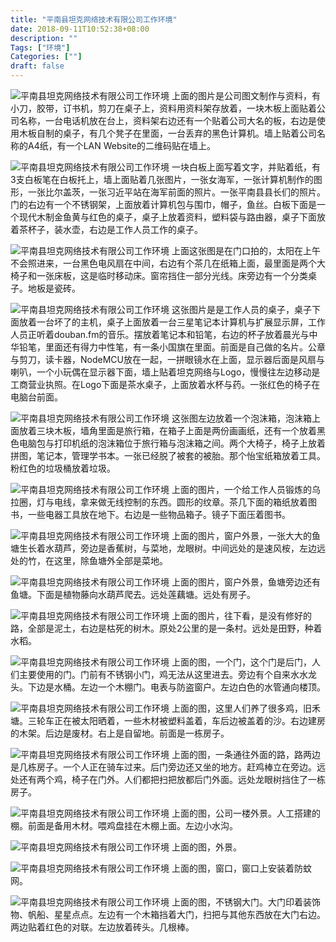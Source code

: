```yaml
---
title: "平南县坦克网络技术有限公司工作环境"
date: 2018-09-11T10:52:38+08:00
description: ""
Tags: ["环境"]
Categories: [""]
draft: false
---
```



![平南县坦克网络技术有限公司工作环境][oas1]
上面的图片是公司图文制作与资料，有小刀，胶带，订书机，剪刀在桌子上，资料用资料架存放着，一块木板上面贴着公司名称，一台电话机放在台上，资料架右边还有一个贴着公司大名的板，右边是使用木板自制的桌子，有几个凳子在里面，一台丢弃的黑色计算机。墙上贴着公司名称的A4纸，有一个LAN Website的二维码贴在墙上。

![平南县坦克网络技术有限公司工作环境][oas2]
一块白板上面写着文字，并贴着纸，有3支白板笔在白板托上，墙上面贴着几张图片，一张女海军，一张计算机制作的图形，一张比尔盖茨，一张习近平站在海军前面的照片。一张平南县县长们的照片。门的右边有一个不锈钢架，上面放着计算机包与围巾，帽子，鱼丝。白板下面是一个现代木制金鱼黄与红色的桌子，桌子上放着资料，塑料袋与路由器，桌子下面放着茶杯子，装水壶，右边是工作人员工作的桌子。

![平南县坦克网络技术有限公司工作环境][oas3]
上面这张图是在门口拍的，太阳在上午不会照进来，一台黑色电风扇在中间，右边有个茶几在纸箱上面，最里面是两个大椅子和一张床板，这是临时移动床。窗帘挡住一部分光线。床旁边有一个分类桌子。地板是瓷砖。

![平南县坦克网络技术有限公司工作环境][oas4]
这张图片是是工作人员的桌子，桌子下面放着一台坏了的主机，桌子上面放着一台三星笔记本计算机与扩展显示屏，工作人员正听着douban.fm的音乐。摆放着笔记本和铅笔，右边的杯子放着晨光与中华铅笔，里面还有得力中性笔，有一条小国旗在里面。前面是自己做的名片。公章与剪刀，读卡器，NodeMCU放在一起，一拼眼镜水在上面，显示器后面是风扇与喇叭，一个小玩偶在显示器下面，墙上贴着坦克网络与Logo，慢慢往左边移动是工商营业执照。在Logo下面是茶水桌子，上面放着水杯与药。一张红色的椅子在电脑台前面。

![平南县坦克网络技术有限公司工作环境][oas5]
这张图左边放着一个泡沫箱，泡沫箱上面放着三块木板，墙角里面是旅行箱，在箱子上面是两份画画纸，还有一个放着黑色电脑包与打印机纸的泡沫箱位于旅行箱与泡沫箱之间。两个大椅子，椅子上放着拼图，笔记本，管理学书本。一张已经脱了被套的被胎。那个怡宝纸箱放着工具。粉红色的垃圾桶放着垃圾。

![平南县坦克网络技术有限公司工作环境][oas6]
上面的图片，一个给工作人员锻炼的乌拉圈，灯与电线，拿来做无线控制的东西。圆形的纹章。茶几下面的箱纸放着图书，一些电器工具放在地下。右边是一些物品箱子。镜子下面压着图书。

![平南县坦克网络技术有限公司工作环境][oas7]
上面的图片，窗户外景，一张大大的鱼塘生长着水葫芦，旁边是香蕉树，与菜地，龙眼树。中间远处的是速风桉，左边远处的竹，在这里，除鱼塘外全部是菜地。

![平南县坦克网络技术有限公司工作环境][oas8]
上面的图片，窗户外景，鱼塘旁边还有鱼塘。下面是植物藤向水葫芦爬去。远处莲藕塘。远处有房子。

![平南县坦克网络技术有限公司工作环境][oas9]
上面的图片，往下看，是没有修好的路，全部是泥土，右边是枯死的树木。原处2公里的是一条村。远处是田野，种着水稻。

![平南县坦克网络技术有限公司工作环境][oas10]
上面的图，一个门，这个门是后门，人们主要使用的门。门前有不锈钢小门，鸡无法从这里进去。旁边有个自来水水龙头。下边是水桶。左边一个木棚门。电表与防盗窗户。左边白色的水管通向楼顶。

![平南县坦克网络技术有限公司工作环境][oas11]
上面的图，这里人们养了很多鸡，旧禾塘。三轮车正在被太阳晒着，一些木材被塑料盖着，车后边被盖着的沙。右边建房的木架。后边是废材。右上是自留地。前面是一栋房子。

![平南县坦克网络技术有限公司工作环境][oas12]
上面的图，一条通往外面的路，路两边是几栋房子。一个人正在骑车过来。后门旁边还又坐的地方。赶鸡棒立在旁边。远处还有两个鸡，椅子在门外。人们都把扫把放都后门外面。远处龙眼树挡住了一栋房子。

![平南县坦克网络技术有限公司工作环境][oas13]
上面的图，公司一楼外景。人工搭建的棚。前面是备用木材。喂鸡盘挂在木棚上面。左边小水沟。

![平南县坦克网络技术有限公司工作环境][oas14]
上面的图，外景。

![平南县坦克网络技术有限公司工作环境][oas15]
上面的图，窗口，窗口上安装着防蚊网。

![平南县坦克网络技术有限公司工作环境][oas16]
上面的图，不锈钢大门。大门印着装饰物、帆船、星星点点。左边有一个木箱挡着大门，扫把与其他东西放在大门右边。两边贴着红色的对联。左边放着砖头。几根棒。



[oas1]: ../../image/2018-09-11/IMG_20180911_092210.jpg "平南县坦克网络技术有限公司工作环境"
[oas2]: ../../image/2018-09-11/IMG_20180911_092245.jpg "平南县坦克网络技术有限公司工作环境"
[oas3]: ../../image/2018-09-11/IMG_20180911_092322.jpg "平南县坦克网络技术有限公司工作环境"
[oas4]: ../../image/2018-09-11/IMG_20180911_092405.jpg "平南县坦克网络技术有限公司工作环境"
[oas5]: ../../image/2018-09-11/IMG_20180911_092503.jpg "平南县坦克网络技术有限公司工作环境"
[oas6]: ../../image/2018-09-11/IMG_20180911_092537.jpg "平南县坦克网络技术有限公司工作环境"
[oas7]: ../../image/2018-09-11/IMG_20180911_092645.jpg "平南县坦克网络技术有限公司工作环境"
[oas8]: ../../image/2018-09-11/IMG_20180911_092704.jpg "平南县坦克网络技术有限公司工作环境"
[oas9]: ../../image/2018-09-11/IMG_20180911_092717.jpg "平南县坦克网络技术有限公司工作环境"
[oas10]: ../../image/2018-09-11/IMG_20180911_092832.jpg "平南县坦克网络技术有限公司工作环境"
[oas11]: ../../image/2018-09-11/IMG_20180911_092857.jpg "平南县坦克网络技术有限公司工作环境"
[oas12]: ../../image/2018-09-11/IMG_20180911_092903.jpg "平南县坦克网络技术有限公司工作环境"
[oas13]: ../../image/2018-09-11/IMG_20180911_092921.jpg "平南县坦克网络技术有限公司工作环境"
[oas14]: ../../image/2018-09-11/IMG_20180911_093005.jpg "平南县坦克网络技术有限公司工作环境"
[oas15]: ../../image/2018-09-11/IMG_20180911_093023.jpg "平南县坦克网络技术有限公司工作环境"
[oas16]: ../../image/2018-09-11/IMG_20180911_093035.jpg "平南县坦克网络技术有限公司工作环境"
